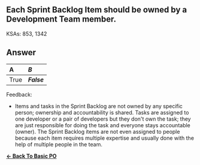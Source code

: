 ## Each Sprint Backlog Item should be owned by a Development Team member.

KSAs: 853, 1342

## Answer
| A | ***B*** |
| :--- | :--- |
| True | ***False*** |


Feedback:

- Items and tasks in the Sprint Backlog are not owned by any specific person; ownership and accountability is shared. Tasks are assigned to one developer or a pair of developers but they don't own the task; they are just responsible for doing the task and everyone stays accountable (owner). The Sprint Backlog items are not even assigned to people because each item requires multiple expertise and usually done with the help of multiple people in the team.

[**<- Back To Basic PO**](../../../Basic_PO.md)

